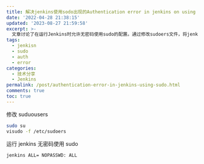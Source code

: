 ```yaml
---
title: 解决jenkins使用sodo出现的Authentication error in jenkins on using sudo错误
date: '2022-04-28 21:38:15'
updated: '2023-08-27 21:59:58'
excerpt: >-
  文章讨论了在运行Jenkins时允许无密码使用sudo的配置。通过修改sudoers文件，将jenkins用户添加到sudo组并赋予nopasswd权限，实现了Jenkins在执行特定任务时无需密码进行sudo操作。
tags:
  - jenkisn
  - sudo
  - auth
  - error
categories:
  - 技术分享
  - Jenkins
permalink: /post/authentication-error-in-jenkins-using-sudo.html
comments: true
toc: true
---
```



修改 suduousers

```bash
sudo su  
visudo -f /etc/sudoers
```

运行 jenkins 无密码使用 sudo

```bash
jenkins ALL= NOPASSWD: ALL
```
